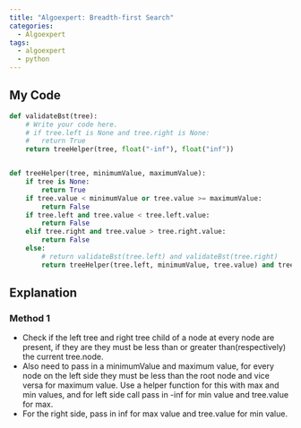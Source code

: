 ```yaml
---
title: "Algoexpert: Breadth-first Search"
categories:
  - Algoexpert
tags:
  - algoexpert
  - python
---
```

## My Code

```python
def validateBst(tree):
    # Write your code here.
	# if tree.left is None and tree.right is None:
	# 	return True
	return treeHelper(tree, float("-inf"), float("inf"))


def treeHelper(tree, minimumValue, maximumValue):
	if tree is None:
		return True
	if tree.value < minimumValue or tree.value >= maximumValue:
		return False
	if tree.left and tree.value < tree.left.value:
		return False
	elif tree.right and tree.value > tree.right.value:
		return False
	else:
		# return validateBst(tree.left) and validateBst(tree.right)
		return treeHelper(tree.left, minimumValue, tree.value) and treeHelper(tree.right, tree.value, maximumValue)
```

## Explanation

### Method 1
* Check if the left tree and right tree child of a node at every node are present, if they are they must be less than or greater than(respectively) the current tree.node.
* Also need to pass in a minimumValue and maximum value, for every node on the left side they must be less than the root node and vice versa for maximum value.  Use a helper function for this with max and min values, and for left side call pass in -inf for min value and tree.value for max.
* For the right side, pass in inf for max value and tree.value for min value.

